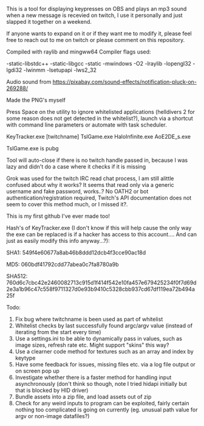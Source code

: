 This is a tool for displaying keypresses on OBS and plays an mp3 sound when a new message is recevied on twitch, I use it personally and just slapped it together on a weekend.

If anyone wants to expand on it or if they want me to modify it, please feel free to reach out to me on twitch or please comment on this repository.

Compiled with raylib and mingww64 Compiler flags used:

-static-libstdc++ -static-libgcc -static -mwindows -O2  -lraylib -lopengl32 -lgdi32 -lwinmm -lsetupapi -lws2_32

Audio sound from https://pixabay.com/sound-effects/notification-pluck-on-269288/

Made the PNG's myself

Press Space on the utility to ignore whitelisted applications (helldivers 2 for some reason does not get detected in the whitelist?), launch via a shortcut with command line parameters or automate with task scheduler.

KeyTracker.exe [twitchname] TslGame.exe HaloInfinite.exe AoE2DE_s.exe

TslGame.exe is pubg

Tool will auto-close if there is no twitch handle passed in, because I was lazy and didn't do a case where it checks if it is missing

Grok was used for the twitch IRC read chat process, I am still alittle confused about why it works? It seems that read only via a generic username and fake password, works..? No OATH2 or bot authentication/registration required, Twitch's API documentation does not seem to cover this method much, or I missed it?.

This is my first github I've ever made too!

Hash's of KeyTracker.exe (I don't know if this will help cause the only way the exe can be replaced is if a hacker has access to this account.... And can just as easily modify this info anyway...?): 

SHA1: 549f4e60677a8ab46b8ddd12dcb4f3cce90ac18d

MD5: 060bdf41792cdd77abea0c7fa8780a9b

SHA512: 760d6c7cbc42e2460082713c915d1f414f542e10fa457e679425234f0f7d69d2e3a1b96c47c558f9711327d0e93b9410c5328cbb937cd67df119ea72b494a25f

Todo:
1. Fix bug where twitchname is been used as part of whitelist
2. Whitelist checks by last successfully found argc/argv value (instead of iterating from the start every time)
3. Use a settings.ini to be able to dynamically pass in values, such as image sizes, refresh rate etc. Might support "skins" this way?
4. Use a clearner code method for textures such as an array and index by keytype
5. Have some feedback for issues, missing files etc. via a log file output or on screen pop up
6. Investigate whether there is a faster method for handling input asynchronously (don't think so though, note I tried hidapi initially but that is blocked by HID driver)
7. Bundle assets into a zip file, and load assets out of zip
8. Check for any weird inputs to program can be exploited, fairly certain nothing too complicated is going on currently (eg. unusual path value for argv or non-image datafiles?)
